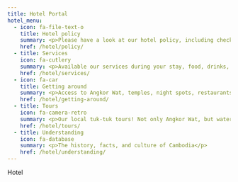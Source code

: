 ```yaml
---
title: Hotel Portal
hotel_menu:
  - icon: fa-file-text-o
    title: Hotel policy
    summary: <p>Please have a look at our hotel policy, including checkout time, opening hours, etc</p>
    href: /hotel/policy/
  - title: Services
    icon: fa-cutlery
    summary: <p>Available our services during your stay, food, drinks, common spaces, utilities.</p>
    href: /hotel/services/
  - icon: fa-car
    title: Getting around
    summary: <p>Access to Angkor Wat, temples, night spots, restaurants, markets, and more!</p>
    href: /hotel/getting-around/
  - title: Tours
    icon: fa-camera-retro
    summary: <p>Our local tuk-tuk tours! Not only Angkor Wat, but water reservoirs, local markets.</p>
    href: /hotel/tours/
  - title: Understanding
    icon: fa-database
    summary: <p>The history, facts, and culture of Cambodia</p>
    href: /hotel/understanding/
---
```


Hotel
